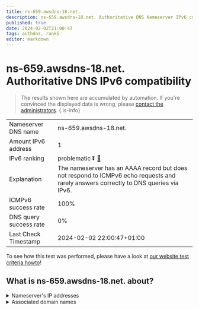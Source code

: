 ```yaml
---
title: ns-659.awsdns-18.net.
description: ns-659.awsdns-18.net. Authoritative DNS Nameserver IPv6 compatibility
published: true
date: 2024-02-02T21:00:47
tags: authdns, rank5
editor: markdown
---
```


# ns-659.awsdns-18.net. Authoritative DNS IPv6 compatibility

> The results shown here are accumulated by automation. If you're convinced the displayed data is wrong, please [contact the administrators](/howto/chat). 
{.is-info}




|   |   |
| - | - |
| Nameserver DNS name | ns-659.awsdns-18.net.
| Amount IPv6 address | 1
| IPv6 ranking | problematic :arrow_double_down: [🔗](/howto/ranking) |
| Explanation | The nameserver has an AAAA record but does not respond to ICMPv6 echo requests and rarely answers correctly to DNS queries via IPv6. |
| ICMPv6 success rate | 100%|
| DNS query success rate | 0% |
| Last Check Timestamp | 2024-02-02 22:00:47+01:00 |

To see how this test was performed, please have a look at [our website test criteria howto](/howto/testcriteria/authdns)!


## What is ns-659.awsdns-18.net. about?




<details>
<summary>Nameserver's IP addresses</summary>

2600:9000:5302:9300::1

</details>



<details>
<summary>Associated domain names</summary>

www.netflix.com

</details>
